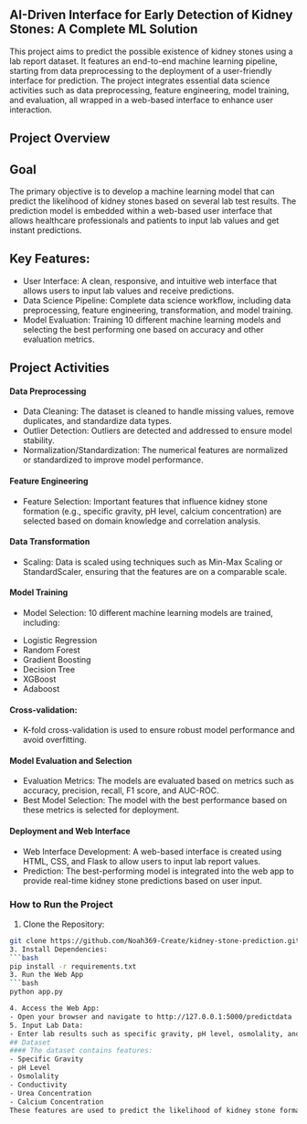 ## AI-Driven Interface for Early Detection of Kidney Stones: A Complete ML Solution
This project aims to predict the possible existence of kidney stones using a lab report dataset. It features an end-to-end machine learning pipeline, starting from data preprocessing to the deployment of a user-friendly interface for prediction. The project integrates essential data science activities such as data preprocessing, feature engineering, model training, and evaluation, all wrapped in a web-based interface to enhance user interaction.
## Project Overview
## Goal
The primary objective is to develop a machine learning model that can predict the likelihood of kidney stones based on several lab test results. The prediction model is embedded within a web-based user interface that allows healthcare professionals and patients to input lab values and get instant predictions.
## Key Features:
* User Interface: A clean, responsive, and intuitive web interface that allows users to input lab values and receive predictions.
* Data Science Pipeline: Complete data science workflow, including data preprocessing, feature engineering, transformation, and model training.
* Model Evaluation: Training 10 different machine learning models and selecting the best performing one based on accuracy and other evaluation metrics.
## Project Activities
#### Data Preprocessing
* Data Cleaning: The dataset is cleaned to handle missing values, remove duplicates, and standardize data types.
* Outlier Detection: Outliers are detected and addressed to ensure model stability.
* Normalization/Standardization: The numerical features are normalized or standardized to improve model performance.
#### Feature Engineering
* Feature Selection: Important features that influence kidney stone formation (e.g., specific gravity, pH level, calcium concentration) are selected based on domain knowledge and correlation analysis.
#### Data Transformation
* Scaling: Data is scaled using techniques such as Min-Max Scaling or StandardScaler, ensuring that the features are on a comparable scale.

#### Model Training
* Model Selection: 10 different machine learning models are trained, including:
- Logistic Regression
- Random Forest
- Gradient Boosting
- Decision Tree
- XGBoost
- Adaboost
#### Cross-validation: 
- K-fold cross-validation is used to ensure robust model performance and avoid overfitting.
#### Model Evaluation and Selection
- Evaluation Metrics: The models are evaluated based on metrics such as accuracy, precision, recall, F1 score, and AUC-ROC.
- Best Model Selection: The model with the best performance based on these metrics is selected for deployment.
#### Deployment and Web Interface
- Web Interface Development: A web-based interface is created using HTML, CSS, and Flask to allow users to input lab report values.
- Prediction: The best-performing model is integrated into the web app to provide real-time kidney stone predictions based on user input.
### How to Run the Project
1. Clone the Repository:
```bash
git clone https://github.com/Noah369-Create/kidney-stone-prediction.git cd kidney-stone-prediction
3. Install Dependencies:
```bash 
pip install -r requirements.txt
3. Run the Web App
```bash
python app.py

4. Access the Web App: 
- Open your browser and navigate to http://127.0.0.1:5000/predictdata
5. Input Lab Data: 
- Enter lab results such as specific gravity, pH level, osmolality, and others into the form and click "Predict" to get the prediction.
## Dataset
#### The dataset contains features:
- Specific Gravity
- pH Level
- Osmolality
- Conductivity
- Urea Concentration
- Calcium Concentration
These features are used to predict the likelihood of kidney stone formation.
